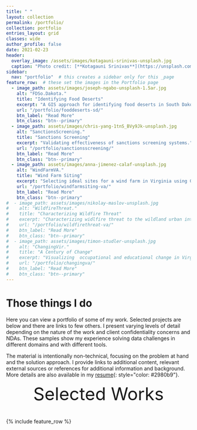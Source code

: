 ```yaml
---
title: " "
layout: collection
permalink: /portfolio/
collection: portfolio
entries_layout: grid
classes: wide
author_profile: false
date: 2021-02-23
header:
  overlay_image: /assets/images/kotagauni-srinivas-unsplash.jpg
  caption: "Photo credit: [**Kotagauni Srinivas**](https://unsplash.com)"
sidebar:
  nav: "portfolio"  # this creates a sidebar only for this _page
feature_row:  # these set the images in the Portfolio page
  - image_path: assets/images/joseph-ngabo-unsplash-1.5ar.jpg
    alt: "FDSo.Dakota."
    title: "Identifying Food Deserts"
    excerpt: "A GIS approach for identifying food deserts in South Dakota."
    url: "/portfolio/fooddeserts-sd/"
    btn_label: "Read More"
    btn_class: "btn--primary"
  - image_path: assets/images/chris-yang-1tnS_BVy9Jk-unsplash.jpg
    alt: "SanctionsScreening."
    title: "Sanctions Screening"
    excerpt: "Validating effectiveness of sanctions screening systems."
    url: "/portfolio/sanctionsscreening/"
    btn_label: "Read More"
    btn_class: "btn--primary"
  - image_path: assets/images/anna-jimenez-calaf-unsplash.jpg
    alt: "WindFarmVA."
    title: "Wind Farm Siting"
    excerpt: "Selecting ideal sites for a wind farm in Virginia using GIS."
    url: "/portfolio/windfarmsiting-va/"
    btn_label: "Read More"
    btn_class: "btn--primary"
#  - image_path: assets/images/nikolay-maslov-unsplash.jpg
#    alt: "WildfireThreat."
#    title: "Characterizing Wildfire Threat"
#    excerpt: "Characterizing widlfire threat to the wildland urban interface."
#    url: "/portfolio/wildfirethreat-va/"
#    btn_label: "Read More"
#    btn_class: "btn--primary"
#  - image_path: assets/images/timon-studler-unsplash.jpg
#    alt: "ChangingVir."
#    title: "A Century of Change"
#    excerpt: "Visualizing  occupational and educational change in Virginia through the 20th century."
#    url: "/portfolio/changingva/"
#    btn_label: "Read More"
#    btn_class: "btn--primary"	
---
```


# Those things I do

Here you can view a portfolio of some of my work. Selected projects are below and there are links to few others. I present varying levels of detail depending on the nature of the work and client confidentiality concerns and NDAs. These samples show my experience solving data challenges in different domains and with different tools.

The material is intentionally non-technical, focusing on the problem at hand and the solution approach. I provide links to additional content, relevant external sources or references for additional information and background. More details are also available in my [resume][1]{: style="color: #2980b9"}.


<div style="margin-bottom:1cm" align="center"><font size="35">Selected Works</font></div>

{% include feature_row %}

<!------------------------------- FOOTER --------------------------------->

[1]: https://niimmiish.github.io/resume1/

[2]: mailto:nimisheth@gmail.com